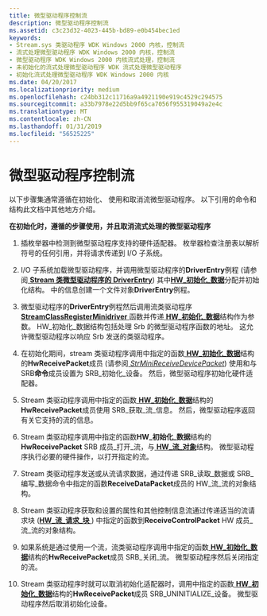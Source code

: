 ```yaml
---
title: 微型驱动程序控制流
description: 微型驱动程序控制流
ms.assetid: c3c23d32-4023-445b-bd89-e0b454bec1ed
keywords:
- Stream.sys 类驱动程序 WDK Windows 2000 内核，控制流
- 流式处理微型驱动程序 WDK Windows 2000 内核，控制流
- 微型驱动程序 WDK Windows 2000 内核流式处理，控制流
- 未初始化的流式处理微型驱动程序 WDK 流式处理微型驱动程序
- 初始化流式处理微型驱动程序 WDK Windows 2000 内核
ms.date: 04/20/2017
ms.localizationpriority: medium
ms.openlocfilehash: c24bb312c11716a9a4921190e919c4529c294575
ms.sourcegitcommit: a33b7978e22d5bb9f65ca7056f955319049a2e4c
ms.translationtype: MT
ms.contentlocale: zh-CN
ms.lasthandoff: 01/31/2019
ms.locfileid: "56525225"
---
```

# <a name="minidriver-flow-of-control"></a>微型驱动程序控制流





以下步骤集通常遵循在初始化、 使用和取消流微型驱动程序。 以下引用的命令和结构此文档中其他地方介绍。

**在初始化时，遵循的步骤使用，并且取消流式处理的微型驱动程序**

1.  插枚举器中检测到微型驱动程序支持的硬件适配器。 枚举器检查注册表以解析符号的任何引用，并将请求传递到 I/O 子系统。

2.  I/O 子系统加载微型驱动程序，并调用微型驱动程序的**DriverEntry**例程 (请参阅[ **Stream 类微型驱动程序的 DriverEntry**](https://msdn.microsoft.com/library/windows/hardware/ff558717)) 其中[**HW\_初始化\_数据**](https://msdn.microsoft.com/library/windows/hardware/ff559682)分配并初始化结构。 中的信息创建一个文件对象**DriverEntry**例程。

3.  微型驱动程序的**DriverEntry**例程然后调用流类驱动程序[ **StreamClassRegisterMinidriver** ](https://msdn.microsoft.com/library/windows/hardware/ff568263)函数并传递[ **HW\_初始化\_数据**](https://msdn.microsoft.com/library/windows/hardware/ff559682)结构作为参数。 HW\_初始化\_数据结构包括处理 Srb 的微型驱动程序函数的地址。 这允许微型驱动程序以响应 Srb 发送的类驱动程序。

4.  在初始化期间，stream 类驱动程序调用中指定的函数[ **HW\_初始化\_数据**](https://msdn.microsoft.com/library/windows/hardware/ff559682)结构的**HwReceivePacket**成员 (请参阅[ *StrMiniReceiveDevicePacket*](https://msdn.microsoft.com/library/windows/hardware/ff568463)) 使用和与 SRB**命令**成员设置为 SRB\_初始化\_设备。 然后，微型驱动程序初始化硬件适配器。

5.  Stream 类驱动程序调用中指定的函数[ **HW\_初始化\_数据**](https://msdn.microsoft.com/library/windows/hardware/ff559682)结构的**HwReceivePacket**成员使用 SRB\_获取\_流\_信息。 然后，微型驱动程序返回有关它支持的流的信息。

6.  Stream 类驱动程序调用中指定的函数**HW\_初始化\_数据**结构的**HwReceivePacket** SRB 成员\_打开\_流，与[ **HW\_流\_对象**](https://msdn.microsoft.com/library/windows/hardware/ff559697)结构。 微型驱动程序执行必要的硬件操作，以打开指定的流。

7.  Stream 类驱动程序发送或从流请求数据，通过传递 SRB\_读取\_数据或 SRB\_编写\_数据命令中指定的函数**ReceiveDataPacket**成员的 HW\_流\_流的对象结构。

8.  Stream 类驱动程序获取和设置的属性和其他控制信息流通过传递适当的流请求块 ([**HW\_流\_请求\_块** ](https://msdn.microsoft.com/library/windows/hardware/ff559702)) 中指定的函数到**ReceiveControlPacket** HW 成员\_流\_流的对象结构。

9.  如果系统是通过使用一个流，流类驱动程序调用中指定的函数[ **HW\_初始化\_数据**](https://msdn.microsoft.com/library/windows/hardware/ff559682)结构的**HwReceivePacket**成员 SRB\_关闭\_流。 微型驱动程序然后关闭指定的流。

10. Stream 类驱动程序时就可以取消初始化适配器时，调用中指定的函数[ **HW\_初始化\_数据**](https://msdn.microsoft.com/library/windows/hardware/ff559682)结构的**HwReceivePacket**成员 SRB\_UNINITIALIZE\_设备。 微型驱动程序然后取消初始化设备。

 

 




